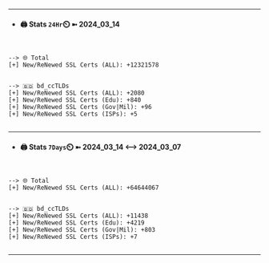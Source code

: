 

---
- #### 🖨️ **Stats** `24Hr`⏲️ ➼ 2024_03_14
```console


--> 🌐 Total
[+] New/ReNewed SSL Certs (ALL): +12321578


--> 🇧🇩 bd_ccTLDs
[+] New/ReNewed SSL Certs (ALL): +2080
[+] New/ReNewed SSL Certs (Edu): +840
[+] New/ReNewed SSL Certs (Gov|Mil): +96
[+] New/ReNewed SSL Certs (ISPs): +5


```

---
- #### 🖨️ **Stats** `7Days`⏲️ ➼ 2024_03_14 <--> 2024_03_07
```console


--> 🌐 Total
[+] New/ReNewed SSL Certs (ALL): +64644067


--> 🇧🇩 bd_ccTLDs
[+] New/ReNewed SSL Certs (ALL): +11438
[+] New/ReNewed SSL Certs (Edu): +4219
[+] New/ReNewed SSL Certs (Gov|Mil): +803
[+] New/ReNewed SSL Certs (ISPs): +7


```

---

